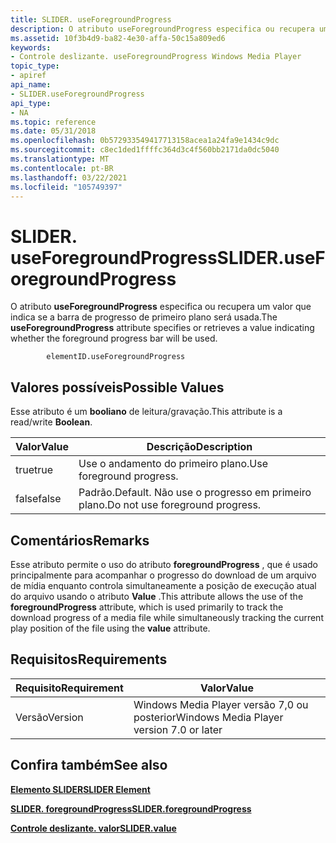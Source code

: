 ```yaml
---
title: SLIDER. useForegroundProgress
description: O atributo useForegroundProgress especifica ou recupera um valor que indica se a barra de progresso de primeiro plano será usada.
ms.assetid: 10f3b4d9-ba82-4e30-affa-50c15a809ed6
keywords:
- Controle deslizante. useForegroundProgress Windows Media Player
topic_type:
- apiref
api_name:
- SLIDER.useForegroundProgress
api_type:
- NA
ms.topic: reference
ms.date: 05/31/2018
ms.openlocfilehash: 0b572933549417713158acea1a24fa9e1434c9dc
ms.sourcegitcommit: c8ec1ded1ffffc364d3c4f560bb2171da0dc5040
ms.translationtype: MT
ms.contentlocale: pt-BR
ms.lasthandoff: 03/22/2021
ms.locfileid: "105749397"
---
```

# <a name="slideruseforegroundprogress"></a><span data-ttu-id="47e49-104">SLIDER. useForegroundProgress</span><span class="sxs-lookup"><span data-stu-id="47e49-104">SLIDER.useForegroundProgress</span></span>

<span data-ttu-id="47e49-105">O atributo **useForegroundProgress** especifica ou recupera um valor que indica se a barra de progresso de primeiro plano será usada.</span><span class="sxs-lookup"><span data-stu-id="47e49-105">The **useForegroundProgress** attribute specifies or retrieves a value indicating whether the foreground progress bar will be used.</span></span>

``` syntax
        elementID.useForegroundProgress
```

## <a name="possible-values"></a><span data-ttu-id="47e49-106">Valores possíveis</span><span class="sxs-lookup"><span data-stu-id="47e49-106">Possible Values</span></span>

<span data-ttu-id="47e49-107">Esse atributo é um **booliano** de leitura/gravação.</span><span class="sxs-lookup"><span data-stu-id="47e49-107">This attribute is a read/write **Boolean**.</span></span>



| <span data-ttu-id="47e49-108">Valor</span><span class="sxs-lookup"><span data-stu-id="47e49-108">Value</span></span> | <span data-ttu-id="47e49-109">Descrição</span><span class="sxs-lookup"><span data-stu-id="47e49-109">Description</span></span>                              |
|-------|------------------------------------------|
| <span data-ttu-id="47e49-110">true</span><span class="sxs-lookup"><span data-stu-id="47e49-110">true</span></span>  | <span data-ttu-id="47e49-111">Use o andamento do primeiro plano.</span><span class="sxs-lookup"><span data-stu-id="47e49-111">Use foreground progress.</span></span>                 |
| <span data-ttu-id="47e49-112">false</span><span class="sxs-lookup"><span data-stu-id="47e49-112">false</span></span> | <span data-ttu-id="47e49-113">Padrão.</span><span class="sxs-lookup"><span data-stu-id="47e49-113">Default.</span></span> <span data-ttu-id="47e49-114">Não use o progresso em primeiro plano.</span><span class="sxs-lookup"><span data-stu-id="47e49-114">Do not use foreground progress.</span></span> |



 

## <a name="remarks"></a><span data-ttu-id="47e49-115">Comentários</span><span class="sxs-lookup"><span data-stu-id="47e49-115">Remarks</span></span>

<span data-ttu-id="47e49-116">Esse atributo permite o uso do atributo **foregroundProgress** , que é usado principalmente para acompanhar o progresso do download de um arquivo de mídia enquanto controla simultaneamente a posição de execução atual do arquivo usando o atributo **Value** .</span><span class="sxs-lookup"><span data-stu-id="47e49-116">This attribute allows the use of the **foregroundProgress** attribute, which is used primarily to track the download progress of a media file while simultaneously tracking the current play position of the file using the **value** attribute.</span></span>

## <a name="requirements"></a><span data-ttu-id="47e49-117">Requisitos</span><span class="sxs-lookup"><span data-stu-id="47e49-117">Requirements</span></span>



| <span data-ttu-id="47e49-118">Requisito</span><span class="sxs-lookup"><span data-stu-id="47e49-118">Requirement</span></span> | <span data-ttu-id="47e49-119">Valor</span><span class="sxs-lookup"><span data-stu-id="47e49-119">Value</span></span> |
|--------------------|------------------------------------------------------|
| <span data-ttu-id="47e49-120">Versão</span><span class="sxs-lookup"><span data-stu-id="47e49-120">Version</span></span><br/> | <span data-ttu-id="47e49-121">Windows Media Player versão 7,0 ou posterior</span><span class="sxs-lookup"><span data-stu-id="47e49-121">Windows Media Player version 7.0 or later</span></span><br/> |



## <a name="see-also"></a><span data-ttu-id="47e49-122">Confira também</span><span class="sxs-lookup"><span data-stu-id="47e49-122">See also</span></span>

<dl> <dt>

[<span data-ttu-id="47e49-123">**Elemento SLIDER**</span><span class="sxs-lookup"><span data-stu-id="47e49-123">**SLIDER Element**</span></span>](slider-element.md)
</dt> <dt>

[<span data-ttu-id="47e49-124">**SLIDER. foregroundProgress**</span><span class="sxs-lookup"><span data-stu-id="47e49-124">**SLIDER.foregroundProgress**</span></span>](slider-foregroundprogress.md)
</dt> <dt>

[<span data-ttu-id="47e49-125">**Controle deslizante. valor**</span><span class="sxs-lookup"><span data-stu-id="47e49-125">**SLIDER.value**</span></span>](slider-value.md)
</dt> </dl>

 

 






